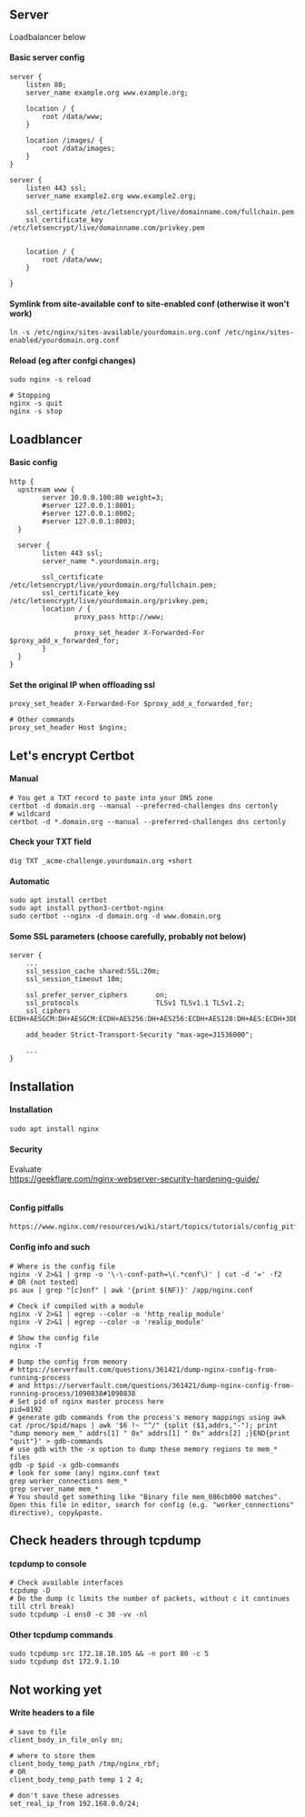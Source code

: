 ## Server
Loadbalancer below

#### Basic server config
```
server {
    listen 80;
    server_name example.org www.example.org;
    
    location / {
        root /data/www;
    }

    location /images/ {
        root /data/images;
    }
}

server {
    listen 443 ssl;
    server_name example2.org www.example2.org;
    
    ssl_certificate /etc/letsencrypt/live/domainname.com/fullchain.pem
    ssl_certificate_key /etc/letsencrypt/live/domainname.com/privkey.pem


    location / {
        root /data/www;
    }

}

```

#### Symlink from site-available conf to site-enabled conf (otherwise it won't work)
```
ln -s /etc/nginx/sites-available/yourdomain.org.conf /etc/nginx/sites-enabled/yourdomain.org.conf
```

#### Reload (eg after confgi changes)
```
sudo nginx -s reload

# Stopping
nginx -s quit
nginx -s stop

```



## Loadblancer

#### Basic config

```
http {
  upstream www {
        server 10.0.0.100:80 weight=3;
        #server 127.0.0.1:8001;
        #server 127.0.0.1:8002;
        #server 127.0.0.1:8003;
  }

  server {
        listen 443 ssl;
        server_name *.yourdomain.org;

        ssl_certificate /etc/letsencrypt/live/yourdomain.org/fullchain.pem;
        ssl_certificate_key /etc/letsencrypt/live/yourdomain.org/privkey.pem;
        location / {
                proxy_pass http://www;

                proxy_set_header X-Forwarded-For $proxy_add_x_forwarded_for;
        }
  }
}
```


#### Set the original IP when offloading ssl
```
proxy_set_header X-Forwarded-For $proxy_add_x_forwarded_for;

# Other commands
proxy_set_header Host $nginx;

```


## Let's encrypt Certbot

#### Manual
```
# You get a TXT record to paste into your DNS zone
certbot -d domain.org --manual --preferred-challenges dns certonly
# wildcard
certbot -d *.domain.org --manual --preferred-challenges dns certonly
```

#### Check your TXT field
```
dig TXT _acme-challenge.yourdomain.org +short
```


#### Automatic
```
sudo apt install certbot
sudo apt install python3-certbot-nginx
sudo certbot --nginx -d domain.org -d www.domain.org

```


#### Some SSL parameters (choose carefully, probably not below)
```
server {
    ...
    ssl_session_cache shared:SSL:20m;
    ssl_session_timeout 10m;
	
    ssl_prefer_server_ciphers       on;
    ssl_protocols                   TLSv1 TLSv1.1 TLSv1.2;
    ssl_ciphers                     ECDH+AESGCM:DH+AESGCM:ECDH+AES256:DH+AES256:ECDH+AES128:DH+AES:ECDH+3DES:DH+3DES:RSA+AESGCM:RSA+AES:RSA+3DES:!aNULL:!MD5:!DSS;
	
    add_header Strict-Transport-Security "max-age=31536000";
    
    ...
}

```



## Installation


#### Installation
```
sudo apt install nginx
```



#### Security
Evaluate <br>
https://geekflare.com/nginx-webserver-security-hardening-guide/
```
```

#### Config pitfalls
```
https://www.nginx.com/resources/wiki/start/topics/tutorials/config_pitfalls/
```
#### Config info and such
```
# Where is the config file
nginx -V 2>&1 | grep -o '\-\-conf-path=\(.*conf\)' | cut -d '=' -f2
# OR (not tested)
ps aux | grep "[c]onf" | awk '{print $(NF)}' /app/nginx.conf

# Check if compiled with a module
nginx -V 2>&1 | egrep --color -o 'http_realip_module'
nginx -V 2>&1 | egrep --color -o 'realip_module' 

# Show the config file
nginx -T

# Dump the config from memory
# https://serverfault.com/questions/361421/dump-nginx-config-from-running-process
# and https://serverfault.com/questions/361421/dump-nginx-config-from-running-process/1090838#1090838
# Set pid of nginx master process here
pid=8192
# generate gdb commands from the process's memory mappings using awk
cat /proc/$pid/maps | awk '$6 !~ "^/" {split ($1,addrs,"-"); print "dump memory mem_" addrs[1] " 0x" addrs[1] " 0x" addrs[2] ;}END{print "quit"}' > gdb-commands
# use gdb with the -x option to dump these memory regions to mem_* files
gdb -p $pid -x gdb-commands
# look for some (any) nginx.conf text
grep worker_connections mem_*
grep server_name mem_*
# You should get something like "Binary file mem_086cb000 matches". Open this file in editor, search for config (e.g. "worker_connections" directive), copy&paste.

```


## Check headers through tcpdump

#### tcpdump to console
```
# Check available interfaces
tcpdump -D
# Do the dump (c limits the number of packets, without c it continues till ctrl break)
sudo tcpdump -i ens0 -c 30 -vv -nl

```
#### Other tcpdump commands
```
sudo tcpdump src 172.18.10.105 && -n port 80 -c 5
sudo tcpdump dst 172.9.1.10
```



## Not working yet

#### Write headers to a file
```
# save to file
client_body_in_file_only on;

# where to store them
client_body_temp_path /tmp/nginx_rbf; 
# OR
client_body_temp_path temp 1 2 4;

# don't save these adresses
set_real_ip_from 192.168.0.0/24;


```


